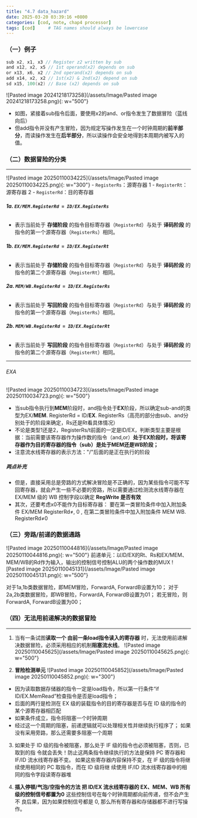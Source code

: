 ```yaml
---
title: "4.7 data_hazard"
date: 2025-03-20 03:39:16 +0800
categories: [cod, note, chap4 processor]
tags: [cod]     # TAG names should always be lowercase
---
```

### （一）例子

```c
sub x2, x1, x3 // Register z2 written by sub
and x12, x2, x5 // 1st operand(x2) depends on sub
or x13, x6, x2 // 2nd operand(x2) depends on sub
add x14, x2, x2 // 1st(x2) & 2nd(x2) depend on sub
sd x15, 100(x2) // Base (x2) depends on sub
```

![Pasted image 20241218173258](/assets/Image/Pasted image 20241218173258.png){: w="500"}

- 如图，紧接着sub指令后面，要使用x2的and、or指令发生了数据冒险（蓝线向后）
- 但add指令并没有产生冒险，因为规定写操作发生在一个时钟周期的**前半部分**，而读操作发生在**后半部分**，所以读操作会安全地得到本周期内被写入的值。


### （二）数据冒险的分类
---
![Pasted image 20250110034225](/assets/Image/Pasted image 20250110034225.png){: w="300"}
    - `RegisterRs`：源寄存器 1
    - `RegisterRt`：源寄存器 2
    - `RegisterRd`：目的寄存器

###### **1a. `EX/MEM.RegisterRd = ID/EX.RegisterRs`**

- 表示当前处于 **存储阶段** 的指令目标寄存器（`RegisterRd`）与处于 **译码阶段** 的指令的第一个源寄存器（`RegisterRs`）相同。

###### **1b. `EX/MEM.RegisterRd = ID/EX.RegisterRt`**

- 表示当前处于 **存储阶段** 的指令目标寄存器（`RegisterRd`）与处于 **译码阶段** 的指令的第二个源寄存器（`RegisterRt`）相同。

###### **2a. `MEM/WB.RegisterRd = ID/EX.RegisterRs`**

- 表示当前处于 **写回阶段** 的指令目标寄存器（`RegisterRd`）与处于 **译码阶段** 的指令的第一个源寄存器（`RegisterRs`）相同。

###### **2b. `MEM/WB.RegisterRd = ID/EX.RegisterRt`**

- 表示当前处于 **写回阶段** 的指令目标寄存器（`RegisterRd`）与处于 **译码阶段** 的指令的第二个源寄存器（`RegisterRt`）相同。
---
###### EXA
![Pasted image 20250110034723](/assets/Image/Pasted image 20250110034723.png){: w="500"}
- 当sub指令执行到**MEM**阶段时，and指令处于**EX**阶段，所以确定sub-and的类型为EX/**MEM**. RegisterRd = ID/**EX**. RegisterRs（高亮的部分由sub、and分别处于的阶段来确定，Rs还是Rt看具体情况）
- 不论是类型1还是2，RegisterRs/t前面的一定是ID/EX，判断类型主要是根据：当前需要该寄存器作为操作数的指令（and,or）**处于EX阶段时，将该寄存器作为目的寄存器的指令（sub）是处于MEM还是WB阶段；**
- 注意流水线寄存器的表示方法："/"后面的是正在执行的阶段


##### 两点补充
- 但是，直接采用总是旁路的方式解决冒险是不正确的，因为某些指令可能不写回寄存器，就会产生一些不必要的旁路，所以需要通过检测流水线寄存器在 EX/MEM 级的 WB 控制字段以确定 **RegWrite 是否有效**
- 其次，还要考虑x0不能作为目标寄存器： 要在第一类冒险条件中加入附加条件 EX/MEM RegisterRd≠, 0 , 在第二类冒险条件中加入附加条件 MEM WB. RegisterRd≠0


### （三）旁路/前递的数据通路
![Pasted image 20250110044816](/assets/Image/Pasted image 20250110044816.png){: w="500"}
前递单元：以ID/EX的Rt、Rs和EX/MEM、MEM/WB的Rd作为输入，输出的控制信号控制ALU的两个操作数的MUX
![Pasted image 20250110045131](/assets/Image/Pasted image 20250110045131.png){: w="500"}

对于1a,1b类数据冒险，即MEM冒险，ForwardA, ForwardB设置为10；
对于2a,2b类数据冒险，即WB冒险，ForwardA, ForwardB设置为01；
若无冒险，则ForwardA, ForwardB设置为00；

### （四）无法用前递解决的数据冒险
---
1. 当有一条试图**读取一个 由前一条load指令读入的寄存器** 时，无法使用前递解决数据冒险，必须采用相应的机制**阻塞流水线**。
	![Pasted image 20250110045625](/assets/Image/Pasted image 20250110045625.png){: w="500"}

2. **冒险检测单元**
	![Pasted image 20250110045852](/assets/Image/Pasted image 20250110045852.png){: w="300"}
- 因为读取数据存储器的指令一定是load指令，所以第一行条件“if ID/EX.MemRead”检查指令是否是load指令；
- 后面的两行是检测在 EX 级的装载指令的目的寄存器是否与在 ID 级的指令的某个源寄存器相匹配
- 如果条件成立，指令将阻塞一个时钟周期
- 经过这一个周期的阻塞，前递逻辑就可以处理相关性并继续执行程序了；
	如果没有采用旁路，那么还需要多阻塞一个周期

3. 如果处于 ID 级的指令被阻塞，那么处于 IF 级的指令也必须被阻塞，否则，已取到的指
令就会丢失！防止这两条指令继续执行的方法是保持 PC 寄存器和 IF/ID 流水线寄存器不变。
	如果这些寄存器内容保持不变，在 IF 级的指令将继续使用相同的 PC 取指令，而在 ID 级将继
续使用 IF/ID 流水线寄存器中的相同的指令字段读寄存器堆

4.  **插入停顿/气泡/空指令的方法**
**把 ID/EX 流水线寄存器的 EX、MEM、WB 所有级的控制信号都置为0**
	这些控制信号在每个时钟周期都向前传递，但不会产生不 良后果，因为如果控制信号都是 0, 那么所有寄存器和存储器都不进行写操作。

